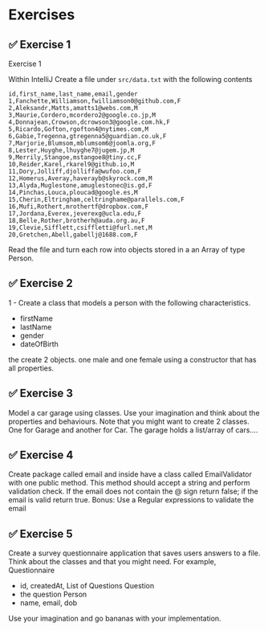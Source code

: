 # Exercises

## ✅ Exercise 1
Exercise 1

Within IntelliJ Create a file under `src/data.txt` with the following contents
```
id,first_name,last_name,email,gender
1,Fanchette,Williamson,fwilliamson0@github.com,F
2,Aleksandr,Matts,amatts1@webs.com,M
3,Maurie,Cordero,mcordero2@google.co.jp,M
4,Donnajean,Crowson,dcrowson3@google.com.hk,F
5,Ricardo,Gofton,rgofton4@nytimes.com,M
6,Gabie,Tregenna,gtregenna5@guardian.co.uk,F
7,Marjorie,Blumsom,mblumsom6@joomla.org,F
8,Lester,Huyghe,lhuyghe7@jugem.jp,M
9,Merrily,Stangoe,mstangoe8@tiny.cc,F
10,Reider,Karel,rkarel9@github.io,M
11,Dory,Jolliff,djolliffa@wufoo.com,F
12,Homerus,Averay,haverayb@skyrock.com,M
13,Alyda,Muglestone,amuglestonec@is.gd,F
14,Pinchas,Louca,ploucad@google.es,M
15,Cherin,Eltringham,celtringhame@parallels.com,F
16,Mufi,Rothert,mrothertf@dropbox.com,F
17,Jordana,Everex,jeverexg@ucla.edu,F
18,Belle,Rother,brotherh@auda.org.au,F
19,Clevie,Sifflett,csiffletti@furl.net,M
20,Gretchen,Abell,gabellj@1688.com,F
```
Read the file and turn each row into objects stored in a an Array of type Person.

## ✅ Exercise 2
1 - Create a class that models a person with the following characteristics.
- firstName
- lastName
- gender
- dateOfBirth

the create 2 objects. one male and one female using a constructor that has all properties.

## ✅ Exercise 3
Model a car garage using classes. Use your imagination and think about the properties and behaviours. Note that you might want to create 2 classes. One for Garage and another for Car. The garage holds a list/array of cars....

## ✅ Exercise 4
Create package called email and inside have a class called EmailValidator with one public method. This method should accept a string and perform validation check. If the email does not contain the @ sign return false; if the email is valid return true.
Bonus: Use a Regular expressions to validate the email

## ✅ Exercise 5 

Create a survey questionnaire application that saves users answers to a file. Think about the classes and that you might need. For example, Questionnaire
 - id, createdAt, List of Questions
Question
 - the question
Person
 - name, email, dob

Use your imagination and go bananas with your implementation.



